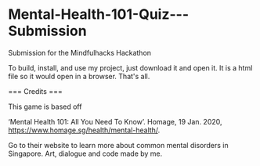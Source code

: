 # Mental-Health-101-Quiz---Submission
Submission for the Mindfulhacks Hackathon

To build, install, and use my project, just download it and open it. It is a html file so it would open in a browser. That's all.

=== Credits ===

This game is based off

 ‘Mental Health 101: All You Need To Know’.
Homage, 19 Jan. 2020,
https://www.homage.sg/health/mental-health/.

 Go to their website to learn more about
common mental disorders in Singapore.
Art, dialogue and code made by me.
